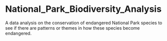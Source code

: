 # National_Park_Biodiversity_Analysis
 A data analysis on the conservation of endangered National Park species to see if there are patterns or themes in how these species become endangered.
